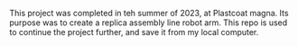 This project was completed in teh summer of 2023, at Plastcoat magna. Its purpose was to create a replica assembly line robot arm.
This repo is used to continue the project further, and save it from my local computer. 
